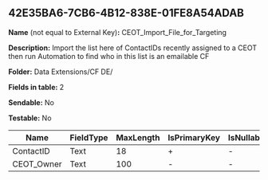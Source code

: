 ## 42E35BA6-7CB6-4B12-838E-01FE8A54ADAB

**Name** (not equal to External Key)**:** CEOT_Import_File_for_Targeting

**Description:** Import the list here of ContactIDs recently assigned to a CEOT then run Automation to find who in this list is an emailable CF

**Folder:** Data Extensions/CF DE/

**Fields in table:** 2

**Sendable:** No

**Testable:** No

| Name | FieldType | MaxLength | IsPrimaryKey | IsNullable | DefaultValue |
| --- | --- | --- | --- | --- | --- |
| ContactID | Text | 18 | + | - |  |
| CEOT_Owner | Text | 100 | - | - |  |
